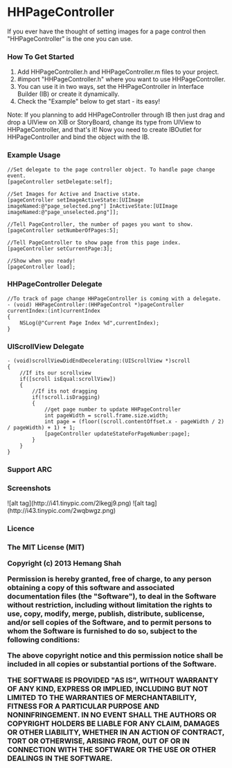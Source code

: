 HHPageController
================

If you ever have the thought of setting images for a page control then "HHPageController" is the one you can use.

<h3>How To Get Started</h3>

 1. Add HHPageController.h and HHPageController.m files to your project.
 2. #import "HHPageController.h" where you want to use HHPageController.
 3. You can use it in two ways, set the HHPageController in Interface Builder (IB) or create it dynamically.
 4. Check the "Example" below to get start - its easy!
 
Note: If you planning to add HHPageController through IB then just drag and drop a UIView on XIB or StoryBoard, change its type from UIView to HHPageController, and that's it! Now you need to create IBOutlet for HHPageController and bind the object with the IB.

<h3>Example Usage</h3>

    //Set delegate to the page controller object. To handle page change event.
    [pageController setDelegate:self];
    
    //Set Images for Active and Inactive state.
    [pageController setImageActiveState:[UIImage  imageNamed:@"page_selected.png"] InActiveState:[UIImage  imageNamed:@"page_unselected.png"]];
    
    //Tell PageController, the number of pages you want to show.
    [pageController setNumberOfPages:5];
    
    //Tell PageController to show page from this page index.
    [pageController setCurrentPage:3];
    
    //Show when you ready!
    [pageController load];
    
<h3>HHPageController Delegate</h3>

    //To track of page change HHPageController is coming with a delegate.
    - (void) HHPageController:(HHPageControl *)pageController currentIndex:(int)currentIndex
    {
        NSLog(@"Current Page Index %d",currentIndex);
    }
    
<h3>UIScrollView Delegate</h3>    
    
    - (void)scrollViewDidEndDecelerating:(UIScrollView *)scroll
    {
        //If its our scrollview
        if([scroll isEqual:scrollView])
        {
            //If its not dragging
            if(!scroll.isDragging)
            {
                //get page number to update HHPageController
                int pageWidth = scroll.frame.size.width;
                int page = (floor((scroll.contentOffset.x - pageWidth / 2) / pageWidth) + 1) + 1;
                [pageController updateStateForPageNumber:page];
            }
        }
    }
    
<h3>Support ARC</h3>

<h3>Screenshots</h3>
![alt tag](http://i41.tinypic.com/2lkegj9.png)
![alt tag](http://i43.tinypic.com/2wqbwgz.png)


<h3>Licence<h3>
The MIT License (MIT)

Copyright (c) 2013 Hemang Shah

Permission is hereby granted, free of charge, to any person obtaining a copy
of this software and associated documentation files (the "Software"), to deal
in the Software without restriction, including without limitation the rights
to use, copy, modify, merge, publish, distribute, sublicense, and/or sell
copies of the Software, and to permit persons to whom the Software is
furnished to do so, subject to the following conditions:

The above copyright notice and this permission notice shall be included in
all copies or substantial portions of the Software.

THE SOFTWARE IS PROVIDED "AS IS", WITHOUT WARRANTY OF ANY KIND, EXPRESS OR
IMPLIED, INCLUDING BUT NOT LIMITED TO THE WARRANTIES OF MERCHANTABILITY,
FITNESS FOR A PARTICULAR PURPOSE AND NONINFRINGEMENT. IN NO EVENT SHALL THE
AUTHORS OR COPYRIGHT HOLDERS BE LIABLE FOR ANY CLAIM, DAMAGES OR OTHER
LIABILITY, WHETHER IN AN ACTION OF CONTRACT, TORT OR OTHERWISE, ARISING FROM,
OUT OF OR IN CONNECTION WITH THE SOFTWARE OR THE USE OR OTHER DEALINGS IN
THE SOFTWARE.

